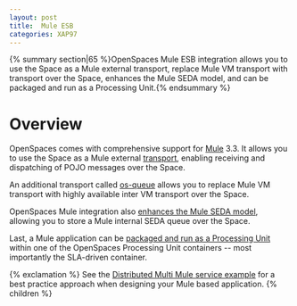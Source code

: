 ```yaml
---
layout: post
title:  Mule ESB
categories: XAP97
---
```


{% summary section|65 %}OpenSpaces Mule ESB integration allows you to use the Space as a Mule external transport, replace Mule VM transport with transport over the Space, enhances the Mule SEDA model, and can be packaged and run as a Processing Unit.{% endsummary %}

# Overview

OpenSpaces comes with comprehensive support for [Mule](http://www.mulesoft.org/) 3.3. It allows you to use the Space as a Mule external [transport](./mule-event-container-transport.html), enabling receiving and dispatching of POJO messages over the Space.

An additional transport called [os-queue](./mule-queue-provider.html) allows you to replace Mule VM transport with highly available inter VM transport over the Space.

OpenSpaces Mule integration also [enhances the Mule SEDA model](./mule-seda-model.html), allowing you to store a Mule internal SEDA queue over the Space.

Last, a Mule application can be [packaged and run as a Processing Unit](./mule-processing-unit.html) within one of the OpenSpaces Processing Unit containers -- most importantly the SLA-driven container.

{% exclamation %} See the [Distributed Multi Mule service example](/sbp/mule-esb-example.html) for a best practice approach when designing your Mule based application.
{% children %}

